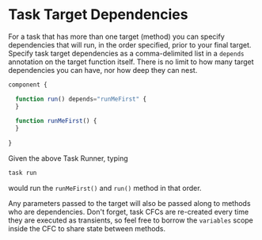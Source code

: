 # Task Target Dependencies

For a task that has more than one target \(method\) you can specify dependencies that will run, in the order specified, prior to your final target.  Specify task target dependencies as a comma-delimited list in a `depends` annotation on the target function itself.  There is no limit to how many target dependencies you can have, nor how deep they can nest.  

```javascript
component {

  function run() depends="runMeFirst" {
  }
  
  function runMeFirst() {
  }
  
}
```

Given the above Task Runner, typing

```bash
task run
```

would run the `runMeFirst()` and `run()` method in that order.  

Any parameters passed to the target will also be passed along to methods who are dependencies.  Don't forget, task CFCs are re-created every time they are executed as transients, so feel free to borrow the `variables` scope inside the CFC to share state between methods.

